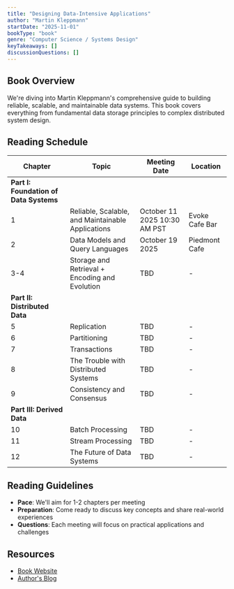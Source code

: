 ```yaml
---
title: "Designing Data-Intensive Applications"
author: "Martin Kleppmann"
startDate: "2025-11-01"
bookType: "book"
genre: "Computer Science / Systems Design"
keyTakeaways: []
discussionQuestions: []
---
```

## Book Overview
We're diving into Martin Kleppmann's comprehensive guide to building reliable, scalable, and maintainable data systems. This book covers everything from fundamental data storage principles to complex distributed system design.

## Reading Schedule

| Chapter | Topic | Meeting Date | Location |
|---------|-------|--------------|----------|
| **Part I: Foundation of Data Systems** | | | |
| 1 | Reliable, Scalable, and Maintainable Applications | October 11 2025  10:30 AM PST| Evoke Cafe Bar |
| 2 | Data Models and Query Languages | October 19 2025 | Piedmont Cafe |
| 3-4 | Storage and Retrieval + Encoding and Evolution | TBD | - |
| **Part II: Distributed Data** | | | |
| 5 | Replication | TBD | - |
| 6 | Partitioning | TBD | - |
| 7 | Transactions | TBD | - |
| 8 | The Trouble with Distributed Systems | TBD | - |
| 9 | Consistency and Consensus | TBD | - |
| **Part III: Derived Data** | | | |
| 10 | Batch Processing | TBD | - |
| 11 | Stream Processing | TBD | - |
| 12 | The Future of Data Systems | TBD | - |

## Reading Guidelines
- **Pace**: We'll aim for 1-2 chapters per meeting
- **Preparation**: Come ready to discuss key concepts and share real-world experiences
- **Questions**: Each meeting will focus on practical applications and challenges

## Resources
- [Book Website](https://dataintensive.net/)
- [Author's Blog](https://martin.kleppmann.com/)